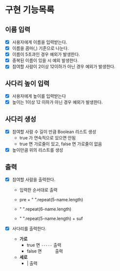 # 구현 기능목록

## 이름 입력

- [x] 사용자에게 이름을 입력받는다.
- [x] 이름을 콤마(,) 기준으로 나눈다.
- [x] 이름이 5초과인 경우 예외가 발생한다.
- [x] 중복된 이름이 있을 시 예외 발생한다.
- [x] 참여할 사람이 2이상 12이하가 아닌 경우 예외가 발생한다.

## 사다리 높이 입력

- [x] 사용자에게 높이를 입력받는다
- [x] 높이는 1이상 12 이하가 아닌 경우 예외가 발생한다.

## 사다리 생성

- [x] 참여할 사람 수 길이 만큼 Boolean 리스트 생성
    - true 가 연속적으로 있으면 안됨
    - true 면 가로줄이 있고, false 면 가로줄이 없음
- [x] 높이만큼 위의 리스트를 생성

## 출력 

- [x] 참여할 사람을 출력한다.
  - 입력한 순서대로 출력

  - pre + " ".repeat(5-name.length)
  - " ".repeat(6-name.length)
  - " ".repeat(5-name.length) + suf

- [x] 사다리를 출력한다.
  - **가로**
    - true 면 `-----` 출력
    - false 면 `     ` 출력
  - **세로**
    - | 출력 


